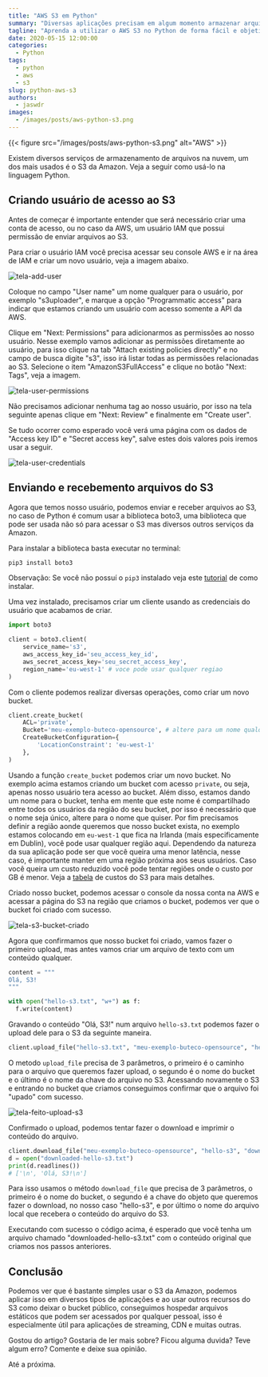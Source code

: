 ```yaml
---
title: "AWS S3 em Python"
summary: "Diversas aplicações precisam em algum momento armazenar arquivos, seja para backup, CDN ou outros. Um dos serviços mais utilizados para armazenamento de arquivos é o AWS S3. Veja neste artigo como usar o S3 em suas aplicações Python."
tagline: "Aprenda a utilizar o AWS S3 no Python de forma fácil e objetiva"
date: 2020-05-15 12:00:00
categories:
  - Python
tags:
  - python
  - aws
  - s3
slug: python-aws-s3
authors:
  - jaswdr
images:
  - /images/posts/aws-python-s3.png
---
```


{{< figure src="/images/posts/aws-python-s3.png" alt="AWS" >}}

Existem diversos serviços de armazenamento de arquivos na nuvem, um dos mais usados é o S3 da Amazon. Veja a seguir como usá-lo na linguagem Python.

## Criando usuário de acesso ao S3

Antes de começar é importante entender que será necessário criar uma conta de acesso, ou no caso da AWS, um usuário IAM que possui permissão de enviar arquivos ao S3.

Para criar o usuário IAM você precisa acessar seu console AWS e ir na área de IAM e criar um novo usuário, veja a imagem abaixo.

![tela-add-user](/images/posts/python-s3-tela-add-user.png)

Coloque no campo "User name" um nome qualquer para o usuário, por exemplo "s3uploader", e marque a opção "Programmatic access" para indicar que estamos criando um usuário com acesso somente a API da AWS.

Clique em "Next: Permissions" para adicionarmos as permissões ao nosso usuário. Nesse exemplo vamos adicionar as permissões diretamente ao usuário, para isso clique na tab "Attach existing policies directly" e no campo de busca digite "s3", isso irá listar todas as permissões relacionadas ao S3. Selecione o item "AmazonS3FullAccess" e clique no botão "Next: Tags", veja a imagem.

![tela-user-permissions](/images/posts/python-s3-tela-user-permissions.png)

Não precisamos adicionar nenhuma tag ao nosso usuário, por isso na tela seguinte apenas clique em "Next: Review" e finalmente em "Create user".

Se tudo ocorrer como esperado você verá uma página com os dados de "Access key ID" e "Secret access key", salve estes dois valores pois iremos usar a seguir.

![tela-user-credentials](/images/posts/python-s3-tela-user-credentials.png)

## Enviando e recebemento arquivos do S3

Agora que temos nosso usuário, podemos enviar e receber arquivos ao S3, no caso de Python é comum usar a biblioteca boto3, uma biblioteca que pode ser usada não só para acessar o S3 mas diversos outros serviços da Amazon.

Para instalar a biblioteca basta executar no terminal:

```bash
pip3 install boto3
```

Observação: Se você nāo possuí o `pip3` instalado veja este [tutorial](https://helpdeskgeek.com/how-to/how-to-install-python-pip/) de como instalar.

Uma vez instalado, precisamos criar um cliente usando as credenciais do usuário que acabamos de criar.

```python
import boto3

client = boto3.client(
    service_name='s3',
    aws_access_key_id='seu_access_key_id',
    aws_secret_access_key='seu_secret_access_key',
    region_name='eu-west-1' # voce pode usar qualquer regiao
)
```

Com o cliente podemos realizar diversas operações, como criar um novo bucket.

```python
client.create_bucket(
    ACL='private',
    Bucket='meu-exemplo-buteco-opensource', # altere para um nome qualquer
    CreateBucketConfiguration={
        'LocationConstraint': 'eu-west-1'
    },
)
```

Usando a função `create_bucket` podemos criar um novo bucket. No exemplo acima estamos criando um bucket com acesso `private`, ou seja, apenas nosso usuário tera acesso ao bucket. Além disso, estamos dando um nome para o bucket, tenha em mente que este nome é compartilhado entre todos os usuários da região do seu bucket, por isso é necessário que o nome seja único, altere para o nome que quiser. Por fim precisamos definir a região aonde queremos que nosso bucket exista, no exemplo estamos colocando em `eu-west-1` que fica na Irlanda (mais especificamente em Dublin), você pode usar qualquer região aqui. Dependendo da natureza da sua aplicação pode ser que você queira uma menor latência, nesse caso, é importante manter em uma região próxima aos seus usuários. Caso você queira um custo reduzido você pode tentar regiões onde o custo por GB é menor. Veja a [tabela](https://aws.amazon.com/s3/pricing/) de custos do S3 para mais detalhes.

Criado nosso bucket, podemos acessar o console da nossa conta na AWS e acessar a página do S3 na região que criamos o bucket, podemos ver que o bucket foi criado com sucesso.

![tela-s3-bucket-criado](/images/posts/python-s3-tela-s3-bucket-criado.png)

Agora que confirmamos que nosso bucket foi criado, vamos fazer o primeiro upload, mas antes vamos criar um arquivo de texto com um conteúdo qualquer.

```python
content = """
Olá, S3!
"""

with open("hello-s3.txt", "w+") as f:
  f.write(content)
```

Gravando o conteúdo "Olá, S3!" num arquivo `hello-s3.txt` podemos fazer o upload dele para o S3 da seguinte maneira.

```python
client.upload_file("hello-s3.txt", "meu-exemplo-buteco-opensource", "hello-s3")
```

O metodo `upload_file` precisa de 3 parâmetros, o primeiro é o caminho para o arquivo que queremos fazer upload, o segundo é o nome do bucket e o último é o nome da chave do arquivo no S3. Acessando novamente o S3 e entrando no bucket que criamos conseguimos confirmar que o arquivo foi "upado" com sucesso.

![tela-feito-upload-s3](/images/posts/python-s3-tela-feito-upload-s3.png)

Confirmado o upload, podemos tentar fazer o download e imprimir o conteúdo do arquivo.

```python
client.download_file("meu-exemplo-buteco-opensource", "hello-s3", "downloaded-hello-s3.txt")
d = open("downloaded-hello-s3.txt")
print(d.readlines())
# ['\n', 'Olá, S3!\n']
```

Para isso usamos o método `download_file` que precisa de 3 parâmetros, o primeiro é o nome do bucket, o segundo é a chave do objeto que queremos fazer o download, no nosso caso "hello-s3", e por último o nome do arquivo local que recebera o conteúdo do arquivo do S3. 

Executando com sucesso o código acima, é esperado que você tenha um arquivo chamado "downloaded-hello-s3.txt" com o conteúdo original que criamos nos passos anteriores.

## Conclusão

Podemos ver que é bastante simples usar o S3 da Amazon, podemos aplicar isso em diversos tipos de aplicações e ao usar outros recursos do S3 como deixar o bucket público, conseguimos hospedar arquivos estáticos que podem ser acessados por qualquer pessoal, isso é especialmente útil para aplicações de streaming, CDN e muitas outras.

Gostou do artigo? Gostaria de ler mais sobre? Ficou alguma duvida? Teve algum erro? Comente e deixe sua opinião.

Até a próxima.
